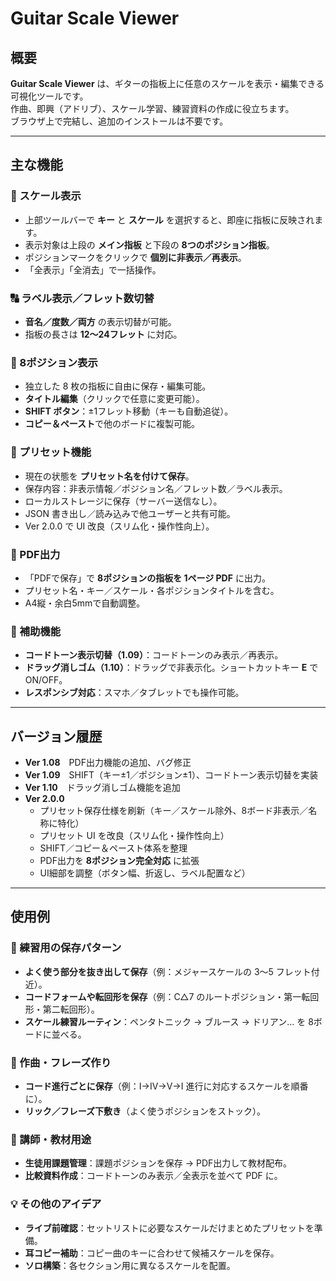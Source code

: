 # Guitar Scale Viewer

## 概要
**Guitar Scale Viewer** は、ギターの指板上に任意のスケールを表示・編集できる可視化ツールです。  
作曲、即興（アドリブ）、スケール学習、練習資料の作成に役立ちます。  
ブラウザ上で完結し、追加のインストールは不要です。  

---

## 主な機能

### 🎼 スケール表示
- 上部ツールバーで **キー** と **スケール** を選択すると、即座に指板に反映されます。  
- 表示対象は上段の **メイン指板** と下段の **8つのポジション指板**。  
- ポジションマークをクリックで **個別に非表示／再表示**。  
- 「全表示」「全消去」で一括操作。  

### 🔠 ラベル表示／フレット数切替
- **音名／度数／両方** の表示切替が可能。  
- 指板の長さは **12〜24フレット** に対応。  

### 🎸 8ポジション表示
- 独立した 8 枚の指板に自由に保存・編集可能。  
- **タイトル編集**（クリックで任意に変更可能）。  
- **SHIFT ボタン**：±1フレット移動（キーも自動追従）。  
- **コピー＆ペースト**で他のボードに複製可能。  

### 💾 プリセット機能
- 現在の状態を **プリセット名を付けて保存**。  
- 保存内容：非表示情報／ポジション名／フレット数／ラベル表示。  
- ローカルストレージに保存（サーバー送信なし）。  
- JSON 書き出し／読み込みで他ユーザーと共有可能。  
- Ver 2.0.0 で UI 改良（スリム化・操作性向上）。  

### 📄 PDF出力
- 「PDFで保存」で **8ポジションの指板を 1ページ PDF** に出力。  
- プリセット名・キー／スケール・各ポジションタイトルを含む。  
- A4縦・余白5mmで自動調整。  

### 🎹 補助機能
- **コードトーン表示切替（1.09）**：コードトーンのみ表示／再表示。  
- **ドラッグ消しゴム（1.10）**：ドラッグで非表示化。ショートカットキー **E** で ON/OFF。  
- **レスポンシブ対応**：スマホ／タブレットでも操作可能。  

---

## バージョン履歴
- **Ver 1.08**　PDF出力機能の追加、バグ修正  
- **Ver 1.09**　SHIFT（キー±1／ポジション±1）、コードトーン表示切替を実装  
- **Ver 1.10**　ドラッグ消しゴム機能を追加  
- **Ver 2.0.0**  
  - プリセット保存仕様を刷新（キー／スケール除外、8ボード非表示／名称に特化）  
  - プリセット UI を改良（スリム化・操作性向上）  
  - SHIFT／コピー＆ペースト体系を整理  
  - PDF出力を **8ポジション完全対応** に拡張  
  - UI細部を調整（ボタン幅、折返し、ラベル配置など）  

---

## 使用例

### 🎵 練習用の保存パターン
- **よく使う部分を抜き出して保存**（例：メジャースケールの 3〜5 フレット付近）。  
- **コードフォームや転回形を保存**（例：C△7 のルートポジション・第一転回形・第二転回形）。  
- **スケール練習ルーティン**：ペンタトニック → ブルース → ドリアン… を 8ボードに並べる。  

### 🎹 作曲・フレーズ作り
- **コード進行ごとに保存**（例：I→IV→V→I 進行に対応するスケールを順番に）。  
- **リック／フレーズ下敷き**（よく使うポジションをストック）。  

### 📝 講師・教材用途
- **生徒用課題管理**：課題ポジションを保存 → PDF出力して教材配布。  
- **比較資料作成**：コードトーンのみ表示／全表示を並べて PDF に。  

### 💡 その他のアイデア
- **ライブ前確認**：セットリストに必要なスケールだけまとめたプリセットを準備。  
- **耳コピー補助**：コピー曲のキーに合わせて候補スケールを保存。  
- **ソロ構築**：各セクション用に異なるスケールを配置。  

